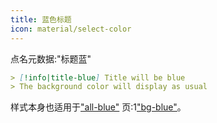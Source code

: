 ```yaml
---
title: 蓝色标题
icon: material/select-color
---
```


点名元数据:"标题蓝"

```md
> [!info|title-blue] Title will be blue
> The background color will display as usual
```

样式本身也适用于["all-blue"](../combined-styling/page-2.md) 
页:1["bg-blue"](../bg-styling/page-2.md)。

